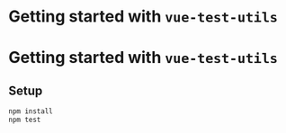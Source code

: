 # Getting started with `vue-test-utils`
# Getting started with `vue-test-utils`

## Setup

``` bash
npm install
npm test
```